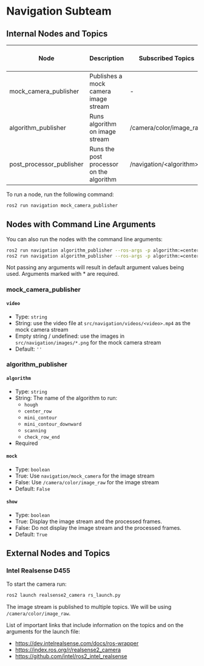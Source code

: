 # Navigation Subteam

## Internal Nodes and Topics

| Node                     | Description                              | Subscribed Topics         | Command Line Arguments      | Published Topics           |
| ------------------------ | ---------------------------------------- | ------------------------- | --------------------------- | -------------------------- |
| mock_camera_publisher    | Publishes a mock camera image stream     | -                         | video                       | navigation/mock_camera     |
| algorithm_publisher      | Runs algorithm on image stream           | /camera/color/image_raw   | algorithm\*<br>mock<br>show | navigation/\<algorithm\>   |
| post_processor_publisher | Runs the post processor on the algorithm | /navigation/\<algorithm\> | -                           | navigation/post_processing |

To run a node, run the following command:

```bash
ros2 run navigation mock_camera_publisher
```

## Nodes with Command Line Arguments

You can also run the nodes with the command line arguments:

```bash
ros2 run navigation algorithm_publisher --ros-args -p algorithm:=center_row
ros2 run navigation algorithm_publisher --ros-args -p algorithm:=center_row -p mock:=False -p show:=True
```

Not passing any arguments will result in default argument values being used. Arguments marked with \* are required.

### mock_camera_publisher

#### `video`

- Type: `string`
- String: use the video file at `src/navigation/videos/<video>.mp4` as the mock camera stream
- Empty string / undefined: use the images in `src/navigation/images/*.png` for the mock camera stream
- Default: `''`

### algorithm_publisher

#### `algorithm`

- Type: `string`
- String: The name of the algorithm to run:
  - `hough`
  - `center_row`
  - `mini_contour`
  - `mini_contour_downward`
  - `scanning`
  - `check_row_end`
- Required

#### `mock`

- Type: `boolean`
- True: Use `navigation/mock_camera` for the image stream
- False: Use `/camera/color/image_raw` for the image stream
- Default: `False`

#### `show`

- Type: `boolean`
- True: Display the image stream and the processed frames.
- False: Do not display the image stream and the processed frames.
- Default: `True`

## External Nodes and Topics

### Intel Realsense D455

To start the camera run:

```bash
ros2 launch realsense2_camera rs_launch.py
```

The image stream is published to multiple topics. We will be using `/camera/color/image_raw`.

List of important links that include information on the topics and on the arguments for the launch file:

- https://dev.intelrealsense.com/docs/ros-wrapper
- https://index.ros.org/r/realsense2_camera
- https://github.com/intel/ros2_intel_realsense

